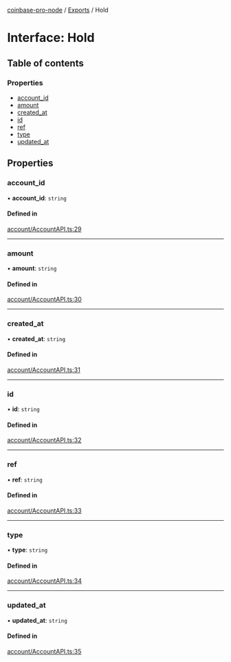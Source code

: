 [coinbase-pro-node](../README.md) / [Exports](../modules.md) / Hold

# Interface: Hold

## Table of contents

### Properties

- [account_id](Hold.md#account_id)
- [amount](Hold.md#amount)
- [created_at](Hold.md#created_at)
- [id](Hold.md#id)
- [ref](Hold.md#ref)
- [type](Hold.md#type)
- [updated_at](Hold.md#updated_at)

## Properties

### account_id

• **account_id**: `string`

#### Defined in

[account/AccountAPI.ts:29](https://github.com/bennycode/coinbase-pro-node/blob/208278f/src/account/AccountAPI.ts#L29)

---

### amount

• **amount**: `string`

#### Defined in

[account/AccountAPI.ts:30](https://github.com/bennycode/coinbase-pro-node/blob/208278f/src/account/AccountAPI.ts#L30)

---

### created_at

• **created_at**: `string`

#### Defined in

[account/AccountAPI.ts:31](https://github.com/bennycode/coinbase-pro-node/blob/208278f/src/account/AccountAPI.ts#L31)

---

### id

• **id**: `string`

#### Defined in

[account/AccountAPI.ts:32](https://github.com/bennycode/coinbase-pro-node/blob/208278f/src/account/AccountAPI.ts#L32)

---

### ref

• **ref**: `string`

#### Defined in

[account/AccountAPI.ts:33](https://github.com/bennycode/coinbase-pro-node/blob/208278f/src/account/AccountAPI.ts#L33)

---

### type

• **type**: `string`

#### Defined in

[account/AccountAPI.ts:34](https://github.com/bennycode/coinbase-pro-node/blob/208278f/src/account/AccountAPI.ts#L34)

---

### updated_at

• **updated_at**: `string`

#### Defined in

[account/AccountAPI.ts:35](https://github.com/bennycode/coinbase-pro-node/blob/208278f/src/account/AccountAPI.ts#L35)
